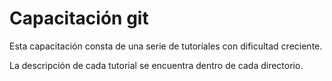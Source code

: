 # Capacitación git

Esta capacitación consta de una serie de tutoriales con dificultad creciente.

La descripción de cada tutorial se encuentra dentro de cada directorio.
